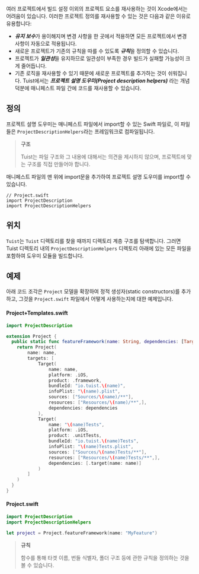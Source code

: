 여러 프로젝트에서 빌드 설정 이외의 프로젝트 요소를 재사용하는 것이 Xcode에서는 어려움이 있습니다. 
이러한 프로젝트 정의를 재사용할 수 있는 것은 다음과 같은 이유로 유용합니다:

- ***유지 보수***가 용이해지며 변경 사항을 한 곳에서 적용하면 모든 프로젝트에서 변경 사항이 자동으로 적용됩니다.
- 새로운 프로젝트가 기존의 규칙을 따를 수 있도록 ***규칙***을 정의할 수 있습니다.
- 프로젝트가 ***일관성***을 유지하므로 일관성이 부족한 경우 빌드가 실패할 가능성이 크게 줄어듭니다.
- 기존 로직을 재사용할 수 있기 때문에 새로운 프로젝트를 추가하는 것이 쉬워집니다.
Tuist에서는 ***프로젝트 설명 도우미(Project description helpers)*** 라는 개념 덕분에 매니페스트 파일 간에 코드를 재사용할 수 있습니다.

## 정의

프로젝트 설명 도우미는 매니페스트 파일에서 import할 수 있는 Swift 파일로, 이 파일들은 ```ProjectDescriptionHelpers```라는 프레임워크로 컴파일됩니다.

> **구조**
>
> Tuist는 파일 구조와 그 내용에 대해서는 의견을 제시하지 않으며, 프로젝트에 맞는 구조를 직접 만들어야 합니다.

매니페스트 파일의 맨 위에 import문을 추가하여 프로젝트 설명 도우미를 import할 수 있습니다.
```
// Project.swift
import ProjectDescription
import ProjectDescriptionHelpers
```

## 위치

```Tuist```는 ```Tuist``` 디렉토리를 찾을 때까지 디렉토리 계층 구조를 탐색합니다. 
그러면 Tuist 디렉토리 내의 ```ProjectDescriptionHelpers``` 디렉토리 아래에 있는 모든 파일을 포함하여 도우미 모듈을 빌드합니다.

## 예제

아래 코드 조각은 ```Project``` 모델을 확장하여 정적 생성자(static constructors)를 추가하고,
그것을 ```Project.swift``` 파일에서 어떻게 사용하는지에 대한 예제입니다.

#### Project+Templates.swift
```swift
import ProjectDescription

extension Project {
  public static func featureFramework(name: String, dependencies: [TargetDependency] = []) -> Project {
    return Project(
        name: name,
        targets: [
            Target(
                name: name,
                platform: .iOS,
                product: .framework,
                bundleId: "io.tuist.\(name)",
                infoPlist: "\(name).plist",
                sources: ["Sources/\(name)/**"],
                resources: ["Resources/\(name)/**",],
                dependencies: dependencies
            ),
            Target(
                name: "\(name)Tests",
                platform: .iOS,
                product: .unitTests,
                bundleId: "io.tuist.\(name)Tests",
                infoPlist: "\(name)Tests.plist",
                sources: ["Sources/\(name)Tests/**"],
                resources: ["Resources/\(name)Tests/**",],
                dependencies: [.target(name: name)]
            )
        ]
    )
  }
}
```
#### Project.swift
```swift
import ProjectDescription
import ProjectDescriptionHelpers

let project = Project.featureFramework(name: "MyFeature")
```

> **규칙**
> 
> 함수를 통해 타겟 이름, 번들 식별자, 폴더 구조 등에 관한 규칙을 정의하는 것을 볼 수 있습니다.
